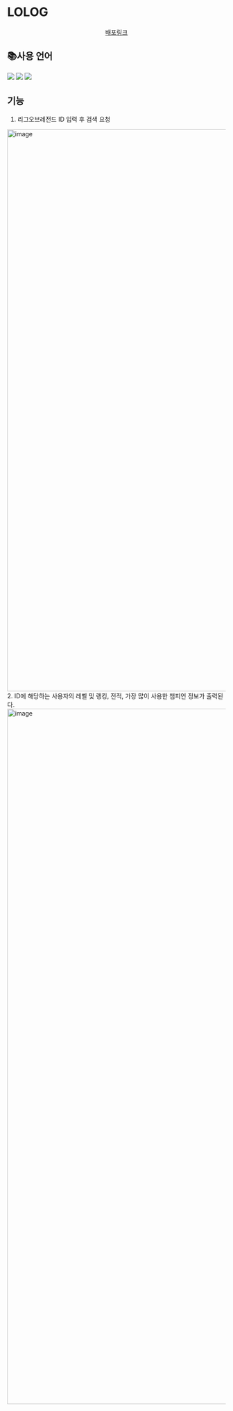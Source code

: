 # LOLOG
<div align=center>
  
[배포링크](https://jeong-ik.github.io/LOLOG.github.io/)

  </div>
  
## 📚사용 언어
  <img src="https://img.shields.io/badge/javascript-F7DF1E?style=for-the-badge&logo=javascript&logoColor=black"> <img src="https://img.shields.io/badge/html5-E34F26?style=for-the-badge&logo=html5&logoColor=white"> <img src="https://img.shields.io/badge/css-1572B6?style=for-the-badge&logo=css3&logoColor=white"> 

## 기능
1. 리그오브레전드 ID 입력 후 검색 요청
<img width="1293" alt="image" src="https://user-images.githubusercontent.com/67920695/185163077-8c98ac4a-cd08-4332-8de4-e9ca85db82fc.png">
2. ID에 해당하는 사용자의 레벨 및 랭킹, 전적, 가장 많이 사용한 챔피언 정보가 출력된다.
<img width="1600" alt="image" src="https://user-images.githubusercontent.com/67920695/185163495-2807a626-6e85-48af-b7dc-aecb5a5c6a1b.png">




